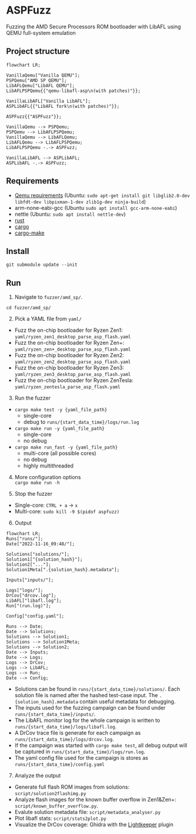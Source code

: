 # ASPFuzz
Fuzzing the AMD Secure Processors ROM bootloader with LibAFL using QEMU full-system emulation 

## Project structure
```mermaid
flowchart LR;

VanillaQemu["Vanilla QEMU"];
PSPQemu["AMD SP QEMU"];
LibAFLQemu["LibAFL QEMU"];
LibAFLPSPQemu{{"qemu-libafl-asp\n(with patches)"}};

VanillaLibAFL["Vanilla LibAFL"];
ASPLibAFL{{"LibAFL fork\n(with patches)"}};

ASPFuzz{{"ASPFuzz"}};

VanillaQemu --> PSPQemu;
PSPQemu --> LibAFLPSPQemu;
VanillaQemu --> LibAFLQemu;
LibAFLQemu --> LibAFLPSPQemu;
LibAFLPSPQemu -.-> ASPFuzz;

VanillaLibAFL --> ASPLibAFL;
ASPLibAFL -.-> ASPFuzz;
```
## Requirements
- [Qemu requirements](https://wiki.qemu.org/Hosts/Linux) (Ubuntu: `sudo apt-get install git libglib2.0-dev libfdt-dev libpixman-1-dev zlib1g-dev ninja-build`)
- arm-none-eabi-gcc (Ubuntu `sudo apt install gcc-arm-none-eabi`)
- nettle (Ubuntu: `sudo apt install nettle-dev`)
- [rust](https://www.rust-lang.org/tools/install)
- [cargo](https://doc.rust-lang.org/cargo/getting-started/installation.html)
- [cargo-make](https://github.com/sagiegurari/cargo-make)

## Install
```
git submodule update --init
```

## Run
1. Navigate to `fuzzer/amd_sp/`.
```
cd fuzzer/amd_sp/
```
2. Pick a YAML file from `yaml/`
- Fuzz the on-chip bootloader for Ryzen Zen1: `yaml/ryzen_zen1_desktop_parse_asp_flash.yaml`
- Fuzz the on-chip bootloader for Ryzen Zen+: `yaml/ryzen_zen+_desktop_parse_asp_flash.yaml`
- Fuzz the on-chip bootloader for Ryzen Zen2: `yaml/ryzen_zen2_desktop_parse_asp_flash.yaml`
- Fuzz the on-chip bootloader for Ryzen Zen3: `yaml/ryzen_zen3_desktop_parse_asp_flash.yaml`
- Fuzz the on-chip bootloader for Ryzen ZenTesla: `yaml/ryzen_zentesla_parse_asp_flash.yaml`

3. Run the fuzzer
- `cargo make test -y {yaml_file_path}`
  - single-core
  - debug to `runs/{start_data_time}/logs/run.log`
- `cargo make run -y {yaml_file_path}`
  - single-core
  - no debug
- `cargo make run_fast -y {yaml_file_path}`
  - multi-core (all possible cores)
  - no debug
  - highly multithreaded

4. More configuration options\
`cargo make run -h`

5. Stop the fuzzer
- Single-core: `CTRL + a` -> `x`
- Multi-core: `sudo kill -9 $(pidof aspfuzz)`

6. Output
```mermaid
flowchart LR;
Runs["runs/"];
Date["2022-11-16_09:48/"];

Solutions["solutions/"];
Solution1["{solution_hash}"];
Solution2["..."];
Solution1Meta[".{solution_hash}.metadata"];

Inputs["inputs/"];

Logs["logs/"];
DrCov["drcov.log"];
LibAFL["libafl.log"];
Run["(run.log)"];

Config["config.yaml"];

Runs --> Date;
Date --> Solutions;
Solutions --> Solution1;
Solutions --> Solution1Meta;
Solutions --> Solution2;
Date --> Inputs;
Date --> Logs;
Logs --> DrCov;
Logs --> LibAFL;
Logs --> Run;
Date --> Config;
```

- Solutions can be found in `runs/{start_data_time}/solutions/`. Each solution file is named after the hashed test-case input. The `.{solution_hash}.metadata` contain useful metadata for debugging.
- The inputs used for the fuzzing campaign can be found under `runs/{start_data_time}/inputs/`.
- The LibAFL monitor log for the whole campaign is written to `runs/{start_data_time}/logs/libafl.log`.
- A DrCov trace file is generate for each campaign as `runs/{start_data_time}/logs/drcov.log`.
- If the campaign was started with `cargo make test`, all debug output will be captured in `runs/{start_data_time}/logs/run.log`.
- The yaml config file used for the campaign is stores as `runs/{start_data_time}/config.yaml`

7. Analyze the output
- Generate full flash ROM images from solutions: `script/solution2flashimg.py`
- Analyze flash images for the known buffer overflow in Zen1&Zen+: `script/known_buffer_overflow.py`.
- Evalute solution metadata file: `script/metadata_analyser.py`
- Plot libafl stats: `script/stats2plot.py`
- Visualize the DrCov coverage: Ghidra with the [Lightkeeper](https://github.com/WorksButNotTested/lightkeeper) plugin
